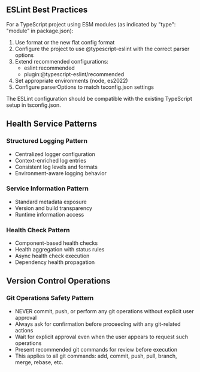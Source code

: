 ## ESLint Best Practices

For a TypeScript project using ESM modules (as indicated by "type": "module" in package.json):

1. Use  format or the new flat config  format
2. Configure the project to use @typescript-eslint with the correct parser options
3. Extend recommended configurations:
   - eslint:recommended
   - plugin:@typescript-eslint/recommended
4. Set appropriate environments (node, es2022)
5. Configure parserOptions to match tsconfig.json settings

The ESLint configuration should be compatible with the existing TypeScript setup in tsconfig.json.

## Health Service Patterns

### Structured Logging Pattern
- Centralized logger configuration
- Context-enriched log entries
- Consistent log levels and formats
- Environment-aware logging behavior

### Service Information Pattern
- Standard metadata exposure
- Version and build transparency
- Runtime information access

### Health Check Pattern
- Component-based health checks
- Health aggregation with status rules
- Async health check execution
- Dependency health propagation

## Version Control Operations

### Git Operations Safety Pattern
- NEVER commit, push, or perform any git operations without explicit user approval
- Always ask for confirmation before proceeding with any git-related actions
- Wait for explicit approval even when the user appears to request such operations
- Present recommended git commands for review before execution
- This applies to all git commands: add, commit, push, pull, branch, merge, rebase, etc.
